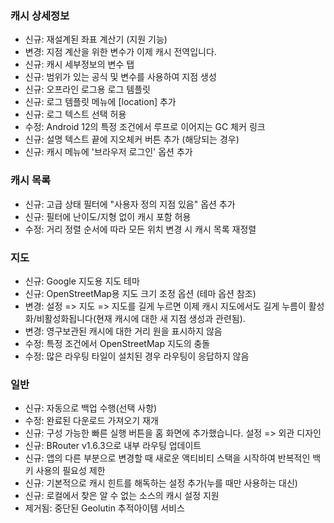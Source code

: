 ### 캐시 상세정보

- 신규: 재설계된 좌표 계산기 (지원 기능)
- 변경: 지점 계산을 위한 변수가 이제 캐시 전역입니다.
- 신규: 캐시 세부정보의 변수 탭
- 신규: 범위가 있는 공식 및 변수를 사용하여 지점 생성
- 신규: 오프라인 로그용 로그 템플릿
- 신규: 로그 템플릿 메뉴에 \[location\] 추가
- 신규: 로그 텍스트 선택 허용
- 수정: Android 12의 특정 조건에서 루프로 이어지는 GC 체커 링크
- 신규: 설명 텍스트 끝에 지오체커 버튼 추가 (해당되는 경우)
- 신규: 캐시 메뉴에 '브라우저 로그인' 옵션 추가

### 캐시 목록

- 신규: 고급 상태 필터에 "사용자 정의 지점 있음" 옵션 추가
- 신규: 필터에 난이도/지형 없이 캐시 포함 허용
- 수정: 거리 정렬 순서에 따라 모든 위치 변경 시 캐시 목록 재정렬

### 지도

- 신규: Google 지도용 지도 테마
- 신규: OpenStreetMap용 지도 크기 조정 옵션 (테마 옵션 참조)
- 변경: 설정 => 지도 => 지도를 길게 누르면 이제 캐시 지도에서도 길게 누름이 활성화/비활성화됩니다(현재 캐시에 대한 새 지점 생성과 관련됨).
- 변경: 영구보관된 캐시에 대한 거리 원을 표시하지 않음
- 수정: 특정 조건에서 OpenStreetMap 지도의 충돌
- 수정: 많은 라우팅 타일이 설치된 경우 라우팅이 응답하지 않음

### 일반

- 신규: 자동으로 백업 수행(선택 사항)
- 수정: 완료된 다운로드 가져오기 재개
- 신규: 구성 가능한 빠른 실행 버튼을 홈 화면에 추가했습니다. 설정 => 외관 디자인
- 신규: BRouter v1.6.3으로 내부 라우팅 업데이트
- 신규: 앱의 다른 부분으로 변경할 때 새로운 액티비티 스택을 시작하여 반복적인 백 키 사용의 필요성 제한
- 신규: 기본적으로 캐시 힌트를 해독하는 설정 추가(누를 때만 사용하는 대신)
- 신규: 로컬에서 찾은 알 수 없는 소스의 캐시 설정 지원
- 제거됨: 중단된 Geolutin 추적아이템 서비스
